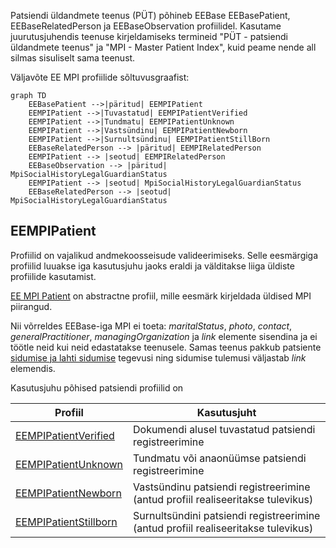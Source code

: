 Patsiendi üldandmete teenus (PÜT) põhineb EEBase EEBasePatient, EEBaseRelatedPerson ja EEBaseObservation profiilidel.
Kasutame juurutusjuhendis teenuse kirjeldamiseks termineid "PÜT - patsiendi üldandmete teenus" ja "MPI - Master Patient Index", kuid peame nende all silmas sisuliselt sama teenust.

Väljavõte EE MPI profiilide sõltuvusgraafist:
```mermaid
graph TD
    EEBasePatient -->|päritud| EEMPIPatient
    EEMPIPatient -->|Tuvastatud| EEMPIPatientVerified
    EEMPIPatient -->|Tundmatu| EEMPIPatientUnknown
    EEMPIPatient -->|Vastsündinu| EEMPIPatientNewborn
    EEMPIPatient -->|Surnultsündinu| EEMPIPatientStillBorn
    EEBaseRelatedPerson --> |päritud| EEMPIRelatedPerson
    EEMPIPatient --> |seotud| EEMPIRelatedPerson
    EEBaseObservation --> |päritud| MpiSocialHistoryLegalGuardianStatus
    EEMPIPatient --> |seotud| MpiSocialHistoryLegalGuardianStatus
    EEBaseRelatedPerson --> |seotud| MpiSocialHistoryLegalGuardianStatus
```

## EEMPIPatient
Profiilid on vajalikud andmekoosseisude valideerimiseks. Selle eesmärgiga profiilid luuakse iga kasutusjuhu jaoks eraldi ja välditakse liiga üldiste profiilide kasutamist.

[EE MPI Patient](StructureDefinition-ee-mpi-patient.html) on abstractne profiil, mille eesmärk kirjeldada üldised MPI piirangud.

Nii võrreldes EEBase-iga MPI ei toeta: *maritalStatus*, *photo*, *contact*, *generalPractitioner*, *managingOrganization*	ja *link* elemente sisendina ja ei töötle neid kui neid edastatakse teenusele.
Samas teenus pakkub patsiente [sidumise ja lahti sidumise](link.html) tegevusi ning sidumise tulemusi väljastab *link* elemendis.

Kasutusjuhu põhised patsiendi profiilid on 

| Profiil  | Kasutusjuht |
|---|---|
| [EEMPIPatientVerified](StructureDefinition-ee-mpi-patient-verified.html) | Dokumendi alusel tuvastatud patsiendi registreerimine |
| [EEMPIPatientUnknown](StructureDefinition-ee-mpi-patient-unknown.html) | Tundmatu või anaonüümse patsiendi registreerimine |
| [EEMPIPatientNewborn](StructureDefinition-ee-mpi-patient-newborn.html) | Vastsündinu patsiendi registreerimine (antud profiil realiseeritakse tulevikus) |
| [EEMPIPatientStillborn](StructureDefinition-ee-mpi-patient-stillborn.html) | Surnultsündini patsiendi registreerimine (antud profiil realiseeritakse tulevikus) |

